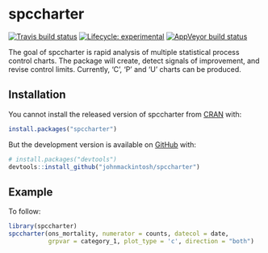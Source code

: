 
<!-- README.md is generated from README.Rmd. Please edit that file -->

# spccharter

<!-- badges: start -->

[![Travis build
status](https://travis-ci.com/johnmackintosh/spccharter.svg?branch=master)](https://travis-ci.com/johnmackintosh/spccharter)
[![Lifecycle:
experimental](https://img.shields.io/badge/lifecycle-experimental-orange.svg)](https://www.tidyverse.org/lifecycle/#experimental)
[![AppVeyor build
status](https://ci.appveyor.com/api/projects/status/github/johnmackintosh/spccharter?branch=master&svg=true)](https://ci.appveyor.com/project/johnmackintosh/spccharter)
<!-- badges: end -->

The goal of spccharter is rapid analysis of multiple statistical process
control charts. The package will create, detect signals of improvement,
and revise control limits. Currently, ‘C’, ‘P’ and ‘U’ charts can be
produced.

## Installation

You cannot install the released version of spccharter from
[CRAN](https://CRAN.R-project.org) with:

``` r
install.packages("spccharter")
```

But the development version is available on
[GitHub](https://github.com/) with:

``` r
# install.packages("devtools")
devtools::install_github("johnmackintosh/spccharter")
```

## Example

To follow:

``` r
library(spccharter)
spccharter(ons_mortality, numerator = counts, datecol = date, 
           grpvar = category_1, plot_type = 'c', direction = "both")
```
